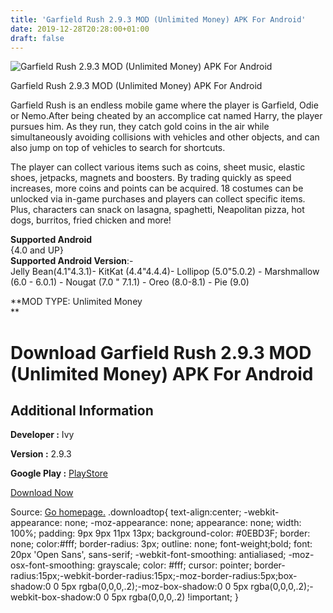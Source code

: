```yaml
---
title: 'Garfield Rush 2.9.3 MOD (Unlimited Money) APK For Android'
date: 2019-12-28T20:28:00+01:00
draft: false
---
```


![Garfield Rush 2.9.3 MOD (Unlimited Money) APK For Android](https://i0.wp.com/apkhome.net/wp-content/uploads/2019/12/Garfield-Rush-2.9.3-MOD-Unlimited-Money.png "Garfield Rush 2.9.3 MOD (Unlimited Money) APK For Android")

  

Garfield Rush 2.9.3 MOD (Unlimited Money) APK For Android

Garfield Rush is an endless mobile game where the player is Garfield, Odie or Nemo.After being cheated by an accomplice cat named Harry, the player pursues him. As they run, they catch gold coins in the air while simultaneously avoiding collisions with vehicles and other objects, and can also jump on top of vehicles to search for shortcuts.

The player can collect various items such as coins, sheet music, elastic shoes, jetpacks, magnets and boosters. By trading quickly as speed increases, more coins and points can be acquired. 18 costumes can be unlocked via in-game purchases and players can collect specific items. Plus, characters can snack on lasagna, spaghetti, Neapolitan pizza, hot dogs, burritos, fried chicken and more!

**Supported Android**  
{4.0 and UP}  
**Supported Android Version**:-  
Jelly Bean(4.1"4.3.1)- KitKat (4.4"4.4.4)- Lollipop (5.0"5.0.2) - Marshmallow (6.0 - 6.0.1) - Nougat (7.0 " 7.1.1) - Oreo (8.0-8.1) - Pie (9.0)

**MOD TYPE: Unlimited Money  
**

Download Garfield Rush 2.9.3 MOD (Unlimited Money) APK For Android
==================================================================

Additional Information
----------------------

**Developer :** Ivy

**Version :** 2.9.3

**Google Play :** [PlayStore](https://play.google.com/store/apps/details?id=com.ivy.garfield.run)

  

[Download Now](https://store4app.co/post/garfield-rush-2-9-3-mod-unlimited-money-apk-for-android_1577561038)

  
Source: [Go homepage.](https://store4app.co/post/garfield-rush-2-9-3-mod-unlimited-money-apk-for-android_1577561038) .downloadtop{ text-align:center; -webkit-appearance: none; -moz-appearance: none; appearance: none; width: 100%; padding: 9px 9px 11px 13px; background-color: #0EBD3F; border: none; color:#fff; border-radius: 3px; outline: none; font-weight;bold; font: 20px 'Open Sans', sans-serif; -webkit-font-smoothing: antialiased; -moz-osx-font-smoothing: grayscale; color: #fff; cursor: pointer; border-radius:15px;-webkit-border-radius:15px;-moz-border-radius:5px;box-shadow:0 0 5px rgba(0,0,0,.2);-moz-box-shadow:0 0 5px rgba(0,0,0,.2);-webkit-box-shadow:0 0 5px rgba(0,0,0,.2) !important; }